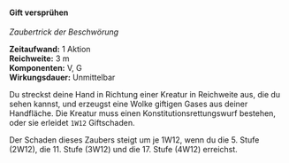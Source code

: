 #### Gift versprühen
<!-- markdownlint-disable link-image-reference-definitions -->
<!-- spell-checker:words added amount avoids casting concentration damage different duration emphasis ends english false formula hour halves hours kommagetrennt mechanics minutes reaction ritual same saving school somatic special spell throw true wording wotc -->
<!-- spell-checker:words poison -->
[_metadata_:spell_name]:- "Gift versprühen"
[_metadata_:spell_name_english]:- "Poison Spray"
[_metadata_:spell_school]:- "Beschwörungszauber"
[_metadata_:spell_level]:- "0"
[_metadata_:casting_time_amount]:- "1"
[_metadata_:casting_time_unit]:- "Aktion"
[_metadata_:ritual]:- "false"
[_metadata_:range]:- "3 m"
[_metadata_:target]:- "eine Kreatur in Reichweite"
[_metadata_:components_verbal]:- "true"
[_metadata_:components_somatic]:- "true"
[_metadata_:components_material]:- "false"
[_metadata_:concentration]:- "false"
[_metadata_:duration]:- "Unmittelbar"
[_metadata_:compared_to_wotc_srd_5.1]:- "mechanics_same_wording_same"
[_metadata_:compared_to_a5e_srd]:- "mechanics_different_wording_different"
<!-- markdownlint-disable-next-line no-emphasis-as-heading -->
_Zaubertrick der Beschwörung_

**Zeitaufwand:** 1 Aktion \
**Reichweite:** 3 m \
**Komponenten:** V, G \
**Wirkungsdauer:** Unmittelbar

Du streckst deine Hand in Richtung einer Kreatur in Reichweite aus, die du sehen kannst, und erzeugst eine Wolke giftigen Gases aus deiner Handfläche.
Die Kreatur muss einen Konstitutionsrettungswurf bestehen, oder sie erleidet `1W12` Giftschaden.

Der Schaden dieses Zaubers steigt um je 1W12, wenn du die 5. Stufe (2W12), die 11. Stufe (3W12) und die 17. Stufe (4W12) erreichst.

